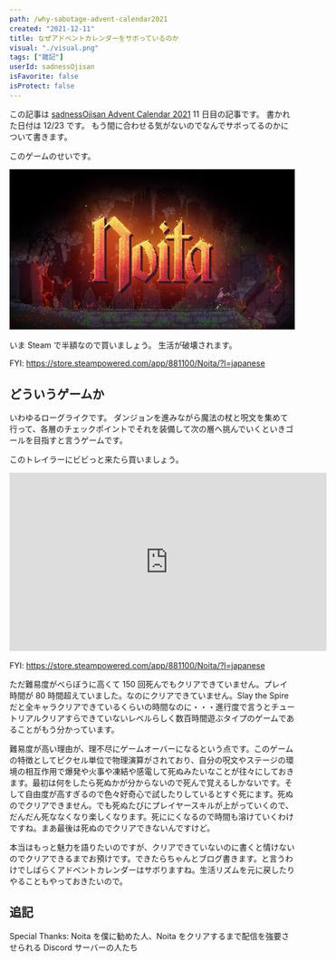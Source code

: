 ```yaml
---
path: /why-sabotage-advent-calendar2021
created: "2021-12-11"
title: なぜアドベントカレンダーをサボっているのか
visual: "./visual.png"
tags: ["雑記"]
userId: sadnessOjisan
isFavorite: false
isProtect: false
---
```


この記事は [sadnessOjisan Advent Calendar 2021](https://adventar.org/calendars/7015) 11 日目の記事です。
書かれた日付は 12/23 です。
もう間に合わせる気がないのでなんでサボってるのかについて書きます。

このゲームのせいです。

![Noita](./noita.png)

いま Steam で半額なので買いましょう。
生活が破壊されます。

FYI: https://store.steampowered.com/app/881100/Noita/?l=japanese

## どういうゲームか

いわゆるローグライクです。
ダンジョンを進みながら魔法の杖と呪文を集めて行って、各層のチェックポイントでそれを装備して次の層へ挑んでいくといきゴールを目指すと言うゲームです。

このトレイラーにビビっと来たら買いましょう。

<iframe width="560" height="315" src="https://www.youtube.com/embed/0cDkmQ0F0Jw" title="YouTube video player" frameborder="0" allow="accelerometer; autoplay; clipboard-write; encrypted-media; gyroscope; picture-in-picture" allowfullscreen></iframe>

FYI: https://store.steampowered.com/app/881100/Noita/?l=japanese

ただ難易度がべらぼうに高くて 150 回死んでもクリアできていません。プレイ時間が 80 時間超えていました。なのにクリアできていません。Slay the Spire だと全キャラクリアできているくらいの時間なのに・・・進行度で言うとチュートリアルクリアすらできていないレベルらしく数百時間遊ぶタイプのゲームであることがもう分かっています。

難易度が高い理由が、理不尽にゲームオーバーになるという点です。このゲームの特徴としてピクセル単位で物理演算がされており、自分の呪文やステージの環境の相互作用で爆発や火事や凍結や感電して死ぬみたいなことが往々にしておきます。最初は何をしたら死ぬかが分からないので死んで覚えるしかないです。そして自由度が高すぎるので色々好奇心で試したりしているとすぐ死にます。死ぬのでクリアできません。でも死ぬたびにプレイヤースキルが上がっていくので、だんだん死ななくなり楽しくなります。死ににくなるので時間も溶けていくわけですね。まあ最後は死ぬのでクリアできないんですけど。

本当はもっと魅力を語りたいのですが、クリアできていないのに書くと情けないのでクリアできるまでお預けです。できたらちゃんとブログ書きます。と言うわけでしばらくアドベントカレンダーはサボりますね。生活リズムを元に戻したりやることもやっておきたいので。

## 追記

Special Thanks: Noita を僕に勧めた人、Noita をクリアするまで配信を強要させられる Discord サーバーの人たち
